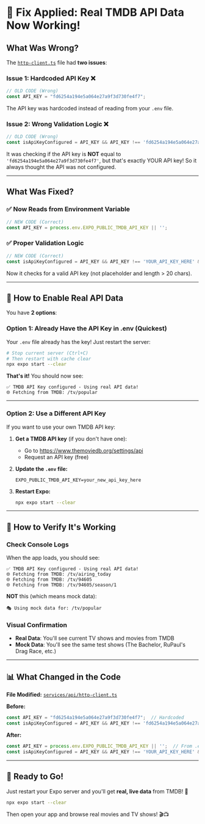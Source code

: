 # 🔧 Fix Applied: Real TMDB API Data Now Working!

## What Was Wrong?

The [`http-client.ts`](c:\Users\job\Documents\react-native\react-native-movie-app\services\api\http-client.ts) file had **two issues**:

### Issue 1: Hardcoded API Key ❌
```typescript
// OLD CODE (Wrong)
const API_KEY = "fd6254a194e5a064e27a9f3d730fe4f7";
```

The API key was hardcoded instead of reading from your `.env` file.

### Issue 2: Wrong Validation Logic ❌
```typescript
// OLD CODE (Wrong)
const isApiKeyConfigured = API_KEY && API_KEY !== 'fd6254a194e5a064e27a9f3d730fe4f7';
```

It was checking if the API key is **NOT** equal to `'fd6254a194e5a064e27a9f3d730fe4f7'`, but that's exactly YOUR API key! So it always thought the API was not configured.

---

## What Was Fixed?

### ✅ Now Reads from Environment Variable
```typescript
// NEW CODE (Correct)
const API_KEY = process.env.EXPO_PUBLIC_TMDB_API_KEY || '';
```

### ✅ Proper Validation Logic
```typescript
// NEW CODE (Correct)
const isApiKeyConfigured = API_KEY && API_KEY !== 'YOUR_API_KEY_HERE' && API_KEY.length > 20;
```

Now it checks for a valid API key (not placeholder and length > 20 chars).

---

## 🚀 How to Enable Real API Data

You have **2 options**:

### Option 1: Already Have the API Key in .env (Quickest)

Your `.env` file already has the key! Just restart the server:

```bash
# Stop current server (Ctrl+C)
# Then restart with cache clear
npx expo start --clear
```

**That's it!** You should now see:
```
✅ TMDB API Key configured - Using real API data!
🌐 Fetching from TMDB: /tv/popular
```

---

### Option 2: Use a Different API Key

If you want to use your own TMDB API key:

1. **Get a TMDB API key** (if you don't have one):
   - Go to https://www.themoviedb.org/settings/api
   - Request an API key (free)

2. **Update the `.env` file:**
   ```env
   EXPO_PUBLIC_TMDB_API_KEY=your_new_api_key_here
   ```

3. **Restart Expo:**
   ```bash
   npx expo start --clear
   ```

---

## 🧪 How to Verify It's Working

### Check Console Logs

When the app loads, you should see:
```
✅ TMDB API Key configured - Using real API data!
🌐 Fetching from TMDB: /tv/airing_today
🌐 Fetching from TMDB: /tv/94605
🌐 Fetching from TMDB: /tv/94605/season/1
```

**NOT** this (which means mock data):
```
🎭 Using mock data for: /tv/popular
```

### Visual Confirmation

- **Real Data**: You'll see current TV shows and movies from TMDB
- **Mock Data**: You'll see the same test shows (The Bachelor, RuPaul's Drag Race, etc.)

---

## 📊 What Changed in the Code

**File Modified:** [`services/api/http-client.ts`](c:\Users\job\Documents\react-native\react-native-movie-app\services\api\http-client.ts)

**Before:**
```typescript
const API_KEY = "fd6254a194e5a064e27a9f3d730fe4f7";  // Hardcoded
const isApiKeyConfigured = API_KEY && API_KEY !== 'fd6254a194e5a064e27a9f3d730fe4f7';  // Wrong logic
```

**After:**
```typescript
const API_KEY = process.env.EXPO_PUBLIC_TMDB_API_KEY || '';  // From .env
const isApiKeyConfigured = API_KEY && API_KEY !== 'YOUR_API_KEY_HERE' && API_KEY.length > 20;  // Correct logic
```

---

## 🎉 Ready to Go!

Just restart your Expo server and you'll get **real, live data** from TMDB! 🚀

```bash
npx expo start --clear
```

Then open your app and browse real movies and TV shows! 🎬📺
